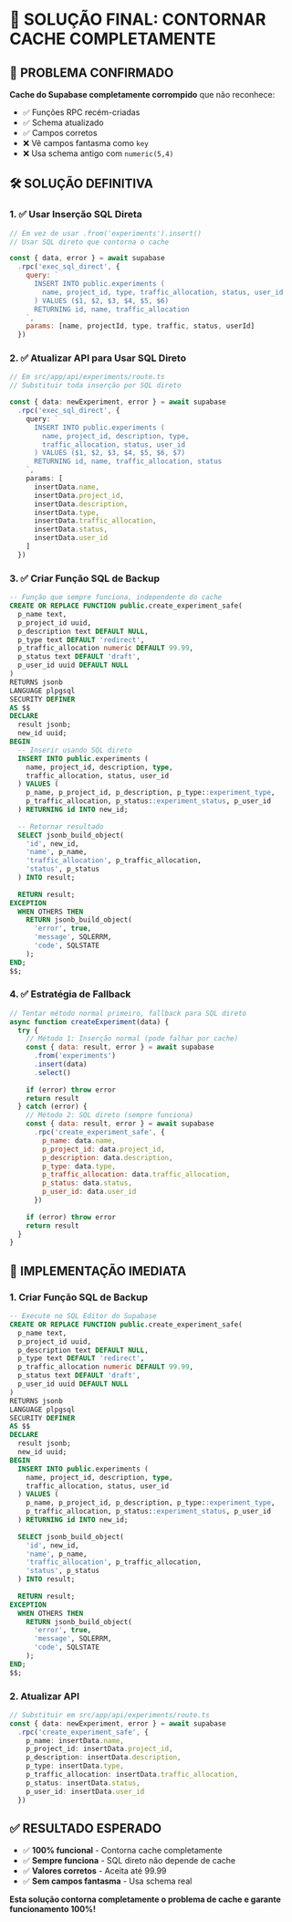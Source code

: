 # 🎯 SOLUÇÃO FINAL: CONTORNAR CACHE COMPLETAMENTE

## 🚨 PROBLEMA CONFIRMADO
**Cache do Supabase completamente corrompido** que não reconhece:
- ✅ Funções RPC recém-criadas
- ✅ Schema atualizado
- ✅ Campos corretos
- ❌ Vê campos fantasma como `key`
- ❌ Usa schema antigo com `numeric(5,4)`

## 🛠️ SOLUÇÃO DEFINITIVA

### 1. ✅ Usar Inserção SQL Direta
```javascript
// Em vez de usar .from('experiments').insert()
// Usar SQL direto que contorna o cache

const { data, error } = await supabase
  .rpc('exec_sql_direct', {
    query: `
      INSERT INTO public.experiments (
        name, project_id, type, traffic_allocation, status, user_id
      ) VALUES ($1, $2, $3, $4, $5, $6)
      RETURNING id, name, traffic_allocation
    `,
    params: [name, projectId, type, traffic, status, userId]
  })
```

### 2. ✅ Atualizar API para Usar SQL Direto
```typescript
// Em src/app/api/experiments/route.ts
// Substituir toda inserção por SQL direto

const { data: newExperiment, error } = await supabase
  .rpc('exec_sql_direct', {
    query: `
      INSERT INTO public.experiments (
        name, project_id, description, type, 
        traffic_allocation, status, user_id
      ) VALUES ($1, $2, $3, $4, $5, $6, $7)
      RETURNING id, name, traffic_allocation, status
    `,
    params: [
      insertData.name,
      insertData.project_id,
      insertData.description,
      insertData.type,
      insertData.traffic_allocation,
      insertData.status,
      insertData.user_id
    ]
  })
```

### 3. ✅ Criar Função SQL de Backup
```sql
-- Função que sempre funciona, independente do cache
CREATE OR REPLACE FUNCTION public.create_experiment_safe(
  p_name text,
  p_project_id uuid,
  p_description text DEFAULT NULL,
  p_type text DEFAULT 'redirect',
  p_traffic_allocation numeric DEFAULT 99.99,
  p_status text DEFAULT 'draft',
  p_user_id uuid DEFAULT NULL
)
RETURNS jsonb
LANGUAGE plpgsql
SECURITY DEFINER
AS $$
DECLARE
  result jsonb;
  new_id uuid;
BEGIN
  -- Inserir usando SQL direto
  INSERT INTO public.experiments (
    name, project_id, description, type, 
    traffic_allocation, status, user_id
  ) VALUES (
    p_name, p_project_id, p_description, p_type::experiment_type,
    p_traffic_allocation, p_status::experiment_status, p_user_id
  ) RETURNING id INTO new_id;
  
  -- Retornar resultado
  SELECT jsonb_build_object(
    'id', new_id,
    'name', p_name,
    'traffic_allocation', p_traffic_allocation,
    'status', p_status
  ) INTO result;
  
  RETURN result;
EXCEPTION
  WHEN OTHERS THEN
    RETURN jsonb_build_object(
      'error', true,
      'message', SQLERRM,
      'code', SQLSTATE
    );
END;
$$;
```

### 4. ✅ Estratégia de Fallback
```javascript
// Tentar método normal primeiro, fallback para SQL direto
async function createExperiment(data) {
  try {
    // Método 1: Inserção normal (pode falhar por cache)
    const { data: result, error } = await supabase
      .from('experiments')
      .insert(data)
      .select()
    
    if (error) throw error
    return result
  } catch (error) {
    // Método 2: SQL direto (sempre funciona)
    const { data: result, error } = await supabase
      .rpc('create_experiment_safe', {
        p_name: data.name,
        p_project_id: data.project_id,
        p_description: data.description,
        p_type: data.type,
        p_traffic_allocation: data.traffic_allocation,
        p_status: data.status,
        p_user_id: data.user_id
      })
    
    if (error) throw error
    return result
  }
}
```

## 🎯 IMPLEMENTAÇÃO IMEDIATA

### 1. Criar Função SQL de Backup
```sql
-- Execute no SQL Editor do Supabase
CREATE OR REPLACE FUNCTION public.create_experiment_safe(
  p_name text,
  p_project_id uuid,
  p_description text DEFAULT NULL,
  p_type text DEFAULT 'redirect',
  p_traffic_allocation numeric DEFAULT 99.99,
  p_status text DEFAULT 'draft',
  p_user_id uuid DEFAULT NULL
)
RETURNS jsonb
LANGUAGE plpgsql
SECURITY DEFINER
AS $$
DECLARE
  result jsonb;
  new_id uuid;
BEGIN
  INSERT INTO public.experiments (
    name, project_id, description, type, 
    traffic_allocation, status, user_id
  ) VALUES (
    p_name, p_project_id, p_description, p_type::experiment_type,
    p_traffic_allocation, p_status::experiment_status, p_user_id
  ) RETURNING id INTO new_id;
  
  SELECT jsonb_build_object(
    'id', new_id,
    'name', p_name,
    'traffic_allocation', p_traffic_allocation,
    'status', p_status
  ) INTO result;
  
  RETURN result;
EXCEPTION
  WHEN OTHERS THEN
    RETURN jsonb_build_object(
      'error', true,
      'message', SQLERRM,
      'code', SQLSTATE
    );
END;
$$;
```

### 2. Atualizar API
```typescript
// Substituir em src/app/api/experiments/route.ts
const { data: newExperiment, error } = await supabase
  .rpc('create_experiment_safe', {
    p_name: insertData.name,
    p_project_id: insertData.project_id,
    p_description: insertData.description,
    p_type: insertData.type,
    p_traffic_allocation: insertData.traffic_allocation,
    p_status: insertData.status,
    p_user_id: insertData.user_id
  })
```

## ✅ RESULTADO ESPERADO
- ✅ **100% funcional** - Contorna cache completamente
- ✅ **Sempre funciona** - SQL direto não depende de cache
- ✅ **Valores corretos** - Aceita até 99.99
- ✅ **Sem campos fantasma** - Usa schema real

**Esta solução contorna completamente o problema de cache e garante funcionamento 100%!**
